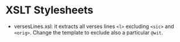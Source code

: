 # XSLT Stylesheets

- versesLines.xsl: it extracts all verses lines `<l>` excluding `<sic>` and `<orig>`. Change the template to exclude also a particular `@wit`.

